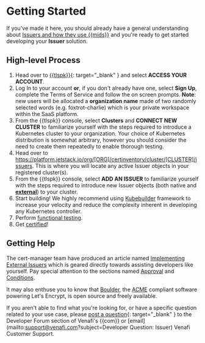 # Getting Started

If you've made it here, you should already have a general understanding about [Issuers and how they use {{mids}}](1-overview-issuers.md) and you're ready to get started developing your **Issuer** solution.

## High-level Process

1. Head over to [{{tlspk}}](https://platform.jetstack.io/){: target="_blank" } and select **ACCESS YOUR ACCOUNT**.
1. Log In to your account **or**, if you don't already have one, select **Sign Up**, complete the Terms of Service  and follow the on screen prompts.
**Note**: new users will be allocated a **organization name** made of two randomly selected words (e.g. foxtrot-charlie) which is your private workspace within the SaaS platform.
1. From the {{tlspk}} console, select **Clusters** and **CONNECT NEW CLUSTER** to familiarize yourself with the steps required to introduce a Kubernetes cluster to your organization.
Your choice of Kubernetes distribution is somewhat arbitrary, however you should consider the need to create them repeatedly to enable thorough testing.
1. Head over to https://platform.jetstack.io/org/[ORG]/certinventory/cluster/[CLUSTER]/issuers.
This is where you will locate any active Issuer objects in your registered cluster(s).
1. From the {{tlspk}} console, select **ADD AN ISSUER** to familiarize yourself with the steps required to introduce new Issuer objects (both native and [**external**](https://cert-manager.io/docs/configuration/external/#known-external-issuers)) to your cluster.
1. Start building!
We highly recommend using [Kubebuilder](https://github.com/kubernetes-sigs/kubebuilder) framework to increase your velocity and reduce the complexity inherent in developing any Kubernetes controller.
1. Perform [functional testing](3-functional-testing-issuers.md).
1. Get [certified](../../Certification/TLS-Protect-For-Kubernetes/1-tlsp-certification-intro.md)!

## Getting Help

The cert-manager team have produced an article named [Implementing External Issuers](https://cert-manager.io/docs/contributing/external-issuers/) which is geared directly towards assisting developers like yourself.
Pay special attention to the sections named [Approval](https://cert-manager.io/docs/contributing/external-issuers/#approval) and [Conditions](https://cert-manager.io/docs/contributing/external-issuers/#conditions).

It may also enthuse you to know that [Boulder](https://github.com/letsencrypt/boulder), the [ACME](https://en.wikipedia.org/wiki/Automatic_Certificate_Management_Environment) compliant software powering Let's Encrypt, is open source and freely available.

If you aren't able to find what you're looking for, or have a specific question related to your use case, please [post a question](https://community.venafi.com/ask-the-community-23){: target="_blank" } to the Developer Forum section of Venafi's {{com}} or [email](mailto:support@venafi.com?subject=Developer Question: Issuer) Venafi Customer Support.
